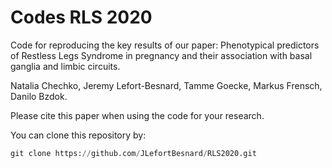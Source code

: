 # Codes RLS 2020
 
Code for reproducing the key results of our paper: Phenotypical predictors of Restless Legs Syndrome in pregnancy and their association with basal ganglia and limbic circuits.

Natalia Chechko, Jeremy Lefort-Besnard, Tamme Goecke, Markus Frensch, Danilo Bzdok.

Please cite this paper when using the code for your research.

You can clone this repository by:

```python
git clone https://github.com/JLefortBesnard/RLS2020.git
```
